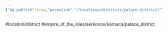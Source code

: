 ```yaml
---
{"dg-publish":true,"permalink":"/locations/districts/palace-district/"}
---
```


#location/district  #empire_of_the_isles/serkonos/karnaca/palace_district